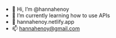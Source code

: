 - 👋 Hi, I’m @hannahenoy
- 🌱 I’m currently learning how to use APIs
- 💞️ hannahenoy.netlify.app
- 📫 hannahenoy@gmail.com

<!---
hannahenoy/hannahenoy is a ✨ special ✨ repository because its `README.md` (this file) appears on your GitHub profile.
You can click the Preview link to take a look at your changes.
--->
